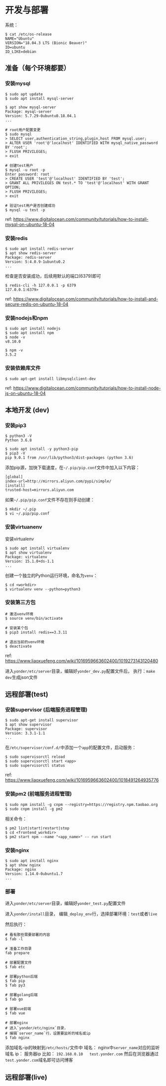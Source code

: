 # 开发与部署
系统：
```shell script
$ cat /etc/os-release
NAME="Ubuntu"
VERSION="18.04.3 LTS (Bionic Beaver)"
ID=ubuntu
ID_LIKE=debian
```

## 准备（每个环境都要）
### 安装mysql
```shell script
$ sudo apt update
$ sudo apt install mysql-server

$ apt show mysql-server
Package: mysql-server
Version: 5.7.29-0ubuntu0.18.04.1
...
```

```shell script
# root用户配置变更
$ sudo mysql
> SELECT user,authentication_string,plugin,host FROM mysql.user;
> ALTER USER 'root'@'localhost' IDENTIFIED WITH mysql_native_password BY 'root';
> FLUSH PRIVILEGES;
> exit
```

```shell script
# 创建test用户
$ mysql -u root -p
Enter password: root
> CREATE USER 'test'@'localhost' IDENTIFIED BY 'test';
> GRANT ALL PRIVILEGES ON test.* TO 'test'@'localhost' WITH GRANT OPTION;
> FLUSH PRIVILEGES;
> exit

# 验证test用户是否创建成功
$ mysql -u test -p
```

ref: 
https://www.digitalocean.com/community/tutorials/how-to-install-mysql-on-ubuntu-18-04

### 安装redis 

```shell script
$ sudo apt install redis-server
$ apt show redis-server
Package: redis-server
Version: 5:4.0.9-1ubuntu0.2
...
```

检查是否安装成功，后续用默认的端口(6379)即可
```shell script
$ redis-cli -h 127.0.0.1 -p 6379
127.0.0.1:6379>
```

ref:
https://www.digitalocean.com/community/tutorials/how-to-install-and-secure-redis-on-ubuntu-18-04

### 安装nodejs和npm
```shell script
$ sudo apt install nodejs
$ sudo apt install npm
$ node -v
v8.10.0

$ npm -v
3.5.2
```

### 安装依赖库文件
```shell script
$ sudo apt-get install libmysqlclient-dev
```

ref:
https://www.digitalocean.com/community/tutorials/how-to-install-node-js-on-ubuntu-18-04
    
## 本地开发 (dev)
### 安装pip3
```shell script
$ python3 -V
Python 3.6.8

$ sudo apt install -y python3-pip
$ pip3 -V
pip 9.0.1 from /usr/lib/python3/dist-packages (python 3.6)
```

添加pip源，加快下载速度，在`~/.pip/pip.conf`文件中加入以下内容：
```shell script
[global]
index-url=http://mirrors.aliyun.com/pypi/simple/
[install]
trusted-host=mirrors.aliyun.com
```

如果`~/.pip/pip.conf`文件不存在则手动创建：
```shell script
$ mkdir ~/.pip
$ vi ~/.pip/pip.conf
```

### 安装virtuanenv    
安装virtualenv
```shell script
$ sudo apt install virtualenv
$ apt show virtualenv
Package: virtualenv
Version: 15.1.0+ds-1.1
...
```

创建一个独立的Python运行环境，命名为`venv`：
```shell script
$ cd <workdir>
$ virtualenv venv --python=python3
```

### 安装第三方包
```shell script
# 激活venv环境
$ source venv/bin/activate

# 安装某个包
$ pip3 install redis==3.3.11

# 退出当前的venv环境
$ deactivate
```

ref:
https://www.liaoxuefeng.com/wiki/1016959663602400/1019273143120480

进入`yonder/etc/server`目录，编辑好`yonder_dev.py`配置文件后，
执行：`make dev`生成json文件

## 远程部署(test)
### 安装supervisor (后端服务进程管理)
```shell script
$ sudo apt-get install supervisor
$ apt show supervisor
Package: supervisor
Version: 3.3.1-1.1
...
```

在`/etc/supervisor/conf.d/`中添加一个`app`的配置文件，启动服务：
```shell script
$ sudo supervisorctl reload
$ sudo supervisorctl start <app>
$ sudo supervisorctl status
```

ref:
https://www.liaoxuefeng.com/wiki/1016959663602400/1018491264935776

### 安装pm2 (前端服务进程管理)
```shell script
$ sudo npm install -g cnpm --registry=https://registry.npm.taobao.org
$ sudo cnpm install -g pm2
```

相关命令：
```shell script
$ pm2 list|start|restart|stop
$ cd <frontend_workdir>
$ pm2 start npm --name "<app_name>" -- run start
```

### 安装nginx
```shell script
$ sudo apt install nginx
$ apt show nginx
Package: nginx
Version: 1.14.0-0ubuntu1.7
...
```

### 部署
进入`yonder/etc/server`目录，编辑好`yonder_test.py`配置文件

进入`yonder/install`目录，
编辑`_deploy_env`行，选择部署环境：`test`或者`live` 

然后执行：
```shell script
# 看有那些需要部署的内容
$ fab -l

# 准备工作目录
fab prepare 

# 部署配置文件
$ fab etc

# 部署python后端
$ fab pip
$ fab py3

# 部署golang后端
$ fab go

# 部署vue前端
$ fab vue

# 部署nginx
# 进入`yonder/etc/nginx`目录，
# 编辑`server_name`行，设置要监听的域名或ip
$ fab nginx
```

添加域名-ip的映射到`/etc/hosts/`文件中
域名： nginx中`server_name`对应的监听域名
ip：  服务器ip
比如：
`192.168.0.10	test.yonder.com`
然后在浏览器通过`test.yonder.com`域名即可访问博客

## 远程部署(live)


